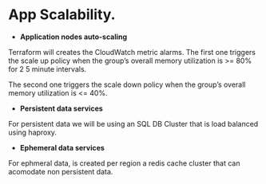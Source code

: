 # App Scalability.

* **Application nodes auto-scaling**

Terraform will creates the CloudWatch metric alarms. The first one triggers the scale up policy when the group’s overall memory utilization is >= 80% for 2 5 minute intervals.

The second one triggers the scale down policy when the group’s overall memory utilization is <= 40%.

* **Persistent data services**

For persistent data we will be using an SQL DB Cluster that is load balanced using haproxy.

* **Ephemeral data services**

For ephmeral data, is created per region a redis cache cluster that can acomodate non persistent data.
